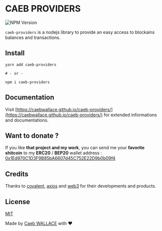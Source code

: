 # CAEB PROVIDERS

![NPM Version](https://badge.fury.io/js/caeb-providers.svg)

`caeb-providers` is a nodejs library to provide an easy access to blockains balances and transactions.

## Install

```shell
yarn add caeb-providers

# - or -

npm i caeb-providers
```

## Documentation

Visit [https://caebwallace.github.io/caeb-providers/](https://caebwallace.github.io/caeb-providers/) for extended informations and documentations.

## Want to donate ?

If you like **that project and my work**, you can send me your **favorite shitcoin** to my **ERC20** / **BEP20** wallet address : [0x1Ed970C1D3F9B85bA6607d45C752E22D9b0b09f4](https://bscscan.com/address/0x1Ed970C1D3F9B85bA6607d45C752E22D9b0b09f4)

## Credits

Thanks to [covalent](https://www.covalenthq.com/), [axios](https://github.com/axios/axios) and [web3](https://github.com/ChainSafe/web3.js) for their developments and products.

## License

[MIT](LICENSE)

Made by [Caeb WALLACE](https://twitter.com/caeb_wallace) with ❤️
